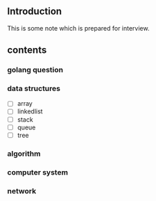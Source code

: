 ## Introduction  

This is some note which is prepared for interview.

## contents

### golang question

### data structures

- [ ] array
- [ ] linkedlist
- [ ] stack
- [ ] queue
- [ ] tree

### algorithm

### computer system

### network




